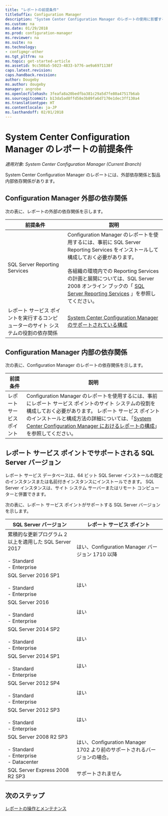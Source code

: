 ```yaml
---
title: "レポートの前提条件"
titleSuffix: Configuration Manager
description: "System Center Configuration Manager のレポートの使用に影響するさまざまな依存関係について理解します。"
ms.custom: na
ms.date: 01/29/2018
ms.prod: configuration-manager
ms.reviewer: na
ms.suite: na
ms.technology:
- configmgr-other
ms.tgt_pltfrm: na
ms.topic: get-started-article
ms.assetid: 9cc508a5-5023-4833-b776-ae9a6971138f
caps.latest.revision: 
caps.handback.revision: 
author: Dougeby
ms.author: dougeby
manager: angrobe
ms.openlocfilehash: 3feafa8a20bedfba381c29a5d7fe80a47517b6ab
ms.sourcegitcommit: b13da5ad8ffd58e3b89fa6d7170e1dec3ff130a4
ms.translationtype: HT
ms.contentlocale: ja-JP
ms.lasthandoff: 02/01/2018
---
```

# <a name="prerequisites-for-reporting-in-system-center-configuration-manager"></a>System Center Configuration Manager のレポートの前提条件

*適用対象: System Center Configuration Manager (Current Branch)*

System Center Configuration Manager のレポートには、外部依存関係と製品内部依存関係があります。  

## <a name="dependencies-external-to-configuration-manager"></a>Configuration Manager 外部の依存関係  
 次の表に、レポートの外部の依存関係を示します。  

|前提条件|説明|  
|------------------|----------------------|  
|SQL Server Reporting Services|Configuration Manager のレポートを使用するには、事前に SQL Server Reporting Services をインストールして構成しておく必要があります。<br /><br /> 各組織の環境内での Reporting Services の計画と展開については、SQL Server 2008 オンライン ブックの「 [SQL Server Reporting Services](http://go.microsoft.com/fwlink/p/?LinkId=212032) 」を参照してください。|  
|レポート サービス ポイントを実行するコンピューターのサイト システムの役割の依存関係|[System Center Configuration Manager のサポートされている構成](../../../core/plan-design/configs/supported-configurations.md)|  

## <a name="dependencies-internal-to-configuration-manager"></a>Configuration Manager 内部の依存関係  
 次の表に、Configuration Manager のレポートの依存関係を示します。  

|前提条件|説明|  
|------------------|----------------------|  
|レポート サービス ポイント|Configuration Manager のレポートを使用するには、事前にレポート サービス ポイントのサイト システムの役割を構成しておく必要があります。 レポート サービス ポイントのインストールと構成方法の詳細については、「[System Center Configuration Manager におけるレポートの構成](../../../core/servers/manage/configuring-reporting.md)」を参照してください。|  

## <a name="supported-sql-server-versions-for-the-reporting-services-point"></a>レポート サービス ポイントでサポートされる SQL Server バージョン  
 レポート サービス データベースは、64 ビット SQL Server インストールの既定のインスタンスまたは名前付きインスタンスにインストールできます。 SQL Server インスタンスは、サイト システム サーバーまたはリモート コンピューターと併置できます。  

 次の表に、レポート サービス ポイントがサポートする SQL Server バージョンを示します。  

|SQL Server バージョン|レポート サービス ポイント|  
|------------------------|------------------------------|
|累積的な更新プログラム 2 以上を適用した SQL Server 2017<br /><br /> -   Standard<br />-   Enterprise|はい、Configuration Manager バージョン 1710 以降|  
|SQL Server 2016 SP1<br /><br /> -   Standard<br />-   Enterprise|はい| 
|SQL Server 2016<br /><br /> -   Standard<br />-   Enterprise|はい|
|SQL Server 2014 SP2<br /><br /> -   Standard<br />-   Enterprise|はい|
|SQL Server 2014 SP1<br /><br /> -   Standard<br />-   Enterprise|はい|
|SQL Server 2012 SP4 <br /><br /> -   Standard<br />-   Enterprise|はい|  
|SQL Server 2012 SP3 <br /><br /> -   Standard<br />-   Enterprise|はい|  
|SQL Server 2008 R2 SP3<br /><br /> -   Standard<br />-   Enterprise<br />-   Datacenter|はい、Configuration Manager 1702 より前のサポートされるバージョンの場合。|  
|SQL Server Express 2008 R2 SP3|サポートされません| 




## <a name="next-steps"></a>次のステップ
[レポートの操作とメンテナンス](operations-and-maintenance-for-reporting.md)
